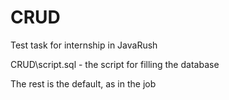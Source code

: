 # CRUD
 Test task for internship in JavaRush
 
 CRUD\script.sql - the script for filling the database
 
 The rest is the default, as in the job

